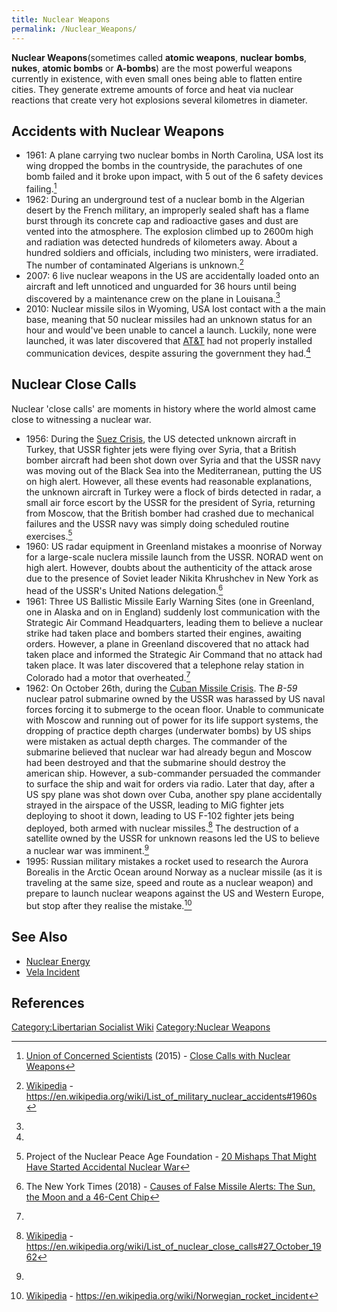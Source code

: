 ```yaml
---
title: Nuclear Weapons
permalink: /Nuclear_Weapons/
---
```


**Nuclear Weapons**(sometimes called **atomic weapons**, **nuclear
bombs**, **nukes**, **atomic bombs** or **A-bombs**) are the most
powerful weapons currently in existence, with even small ones being able
to flatten entire cities. They generate extreme amounts of force and
heat via nuclear reactions that create very hot explosions several
kilometres in diameter.

## Accidents with Nuclear Weapons

- 1961: A plane carrying two nuclear bombs in North Carolina, USA lost
  its wing dropped the bombs in the countryside, the parachutes of one
  bomb failed and it broke upon impact, with 5 out of the 6 safety
  devices failing.[^1]
- 1962: During an underground test of a nuclear bomb in the Algerian
  desert by the French military, an improperly sealed shaft has a flame
  burst through its concrete cap and radioactive gases and dust are
  vented into the atmosphere. The explosion climbed up to 2600m high and
  radiation was detected hundreds of kilometers away. About a hundred
  soldiers and officials, including two ministers, were irradiated. The
  number of contaminated Algerians is unknown.[^2]
- 2007: 6 live nuclear weapons in the US are accidentally loaded onto an
  aircraft and left unnoticed and unguarded for 36 hours until being
  discovered by a maintenance crew on the plane in Louisana.[^3]
- 2010: Nuclear missile silos in Wyoming, USA lost contact with a the
  main base, meaning that 50 nuclear missiles had an unknown status for
  an hour and would've been unable to cancel a launch. Luckily, none
  were launched, it was later discovered that [AT&T](AT&T "wikilink")
  had not properly installed communication devices, despite assuring the
  government they had.[^4]

## Nuclear Close Calls

Nuclear 'close calls' are moments in history where the world almost came
close to witnessing a nuclear war.

- 1956: During the [Suez Crisis](Suez_Crisis "wikilink"), the US
  detected unknown aircraft in Turkey, that USSR fighter jets were
  flying over Syria, that a British bomber aircraft had been shot down
  over Syria and that the USSR navy was moving out of the Black Sea into
  the Mediterranean, putting the US on high alert. However, all these
  events had reasonable explanations, the unknown aircraft in Turkey
  were a flock of birds detected in radar, a small air force escort by
  the USSR for the president of Syria, returning from Moscow, that the
  British bomber had crashed due to mechanical failures and the USSR
  navy was simply doing scheduled routine exercises.[^5]
- 1960: US radar equipment in Greenland mistakes a moonrise of Norway
  for a large-scale nuclera missile launch from the USSR. NORAD went on
  high alert. However, doubts about the authenticity of the attack arose
  due to the presence of Soviet leader Nikita Khrushchev in New York as
  head of the USSR's United Nations delegation.[^6]
- 1961: Three US Ballistic Missile Early Warning Sites (one in
  Greenland, one in Alaska and on in England) suddenly lost
  communication with the Strategic Air Command Headquarters, leading
  them to believe a nuclear strike had taken place and bombers started
  their engines, awaiting orders. However, a plane in Greenland
  discovered that no attack had taken place and informed the Strategic
  Air Command that no attack had taken place. It was later discovered
  that a telephone relay station in Colorado had a motor that
  overheated.[^7]
- 1962: On October 26th, during the [Cuban Missile
  Crisis](Cuban_Missile_Crisis "wikilink"). The *B-59* nuclear patrol
  submarine owned by the USSR was harassed by US naval forces forcing it
  to submerge to the ocean floor. Unable to communicate with Moscow and
  running out of power for its life support systems, the dropping of
  practice depth charges (underwater bombs) by US ships were mistaken as
  actual depth charges. The commander of the submarine believed that
  nuclear war had already begun and Moscow had been destroyed and that
  the submarine should destroy the american ship. However, a
  sub-commander persuaded the commander to surface the ship and wait for
  orders via radio. Later that day, after a US spy plane was shot down
  over Cuba, another spy plane accidentally strayed in the airspace of
  the USSR, leading to MiG fighter jets deploying to shoot it down,
  leading to US F-102 fighter jets being deployed, both armed with
  nuclear missiles.[^8] The destruction of a satellite owned by the USSR
  for unknown reasons led the US to believe a nuclear war was
  imminent.[^9]
- 1995: Russian military mistakes a rocket used to research the Aurora
  Borealis in the Arctic Ocean around Norway as a nuclear missile (as it
  is traveling at the same size, speed and route as a nuclear weapon)
  and prepare to launch nuclear weapons against the US and Western
  Europe, but stop after they realise the mistake.[^10]

## See Also

- [Nuclear Energy](Nuclear_Energy "wikilink")
- [Vela Incident](Vela_Incident_(1979) "wikilink")

## References

<references />

[Category:Libertarian Socialist
Wiki](Category:Libertarian_Socialist_Wiki "wikilink") [Category:Nuclear
Weapons](Category:Nuclear_Weapons "wikilink")

[^1]: [Union of Concerned
    Scientists](Union_of_Concerned_Scientists "wikilink") (2015) -
    [Close Calls with Nuclear
    Weapons](https://www.ucsusa.org/sites/default/files/attach/2015/04/Close%20Calls%20with%20Nuclear%20Weapons.pdf)

[^2]: [Wikipedia](Wikipedia "wikilink") -
    <https://en.wikipedia.org/wiki/List_of_military_nuclear_accidents#1960s>

[^3]:

[^4]:

[^5]: Project of the Nuclear Peace Age Foundation - [20 Mishaps That
    Might Have Started Accidental Nuclear
    War](http://nuclearfiles.org/menu/key-issues/nuclear-weapons/issues/accidents/20-mishaps-maybe-caused-nuclear-war.htm)

[^6]: The New York Times (2018) - [Causes of False Missile Alerts: The
    Sun, the Moon and a 46-Cent
    Chip](https://www.nytimes.com/2018/01/13/us/false-alarm-missile-alerts.html)

[^7]:

[^8]: [Wikipedia](Wikipedia "wikilink") -
    <https://en.wikipedia.org/wiki/List_of_nuclear_close_calls#27_October_1962>

[^9]:

[^10]: [Wikipedia](Wikipedia "wikilink") -
    <https://en.wikipedia.org/wiki/Norwegian_rocket_incident>